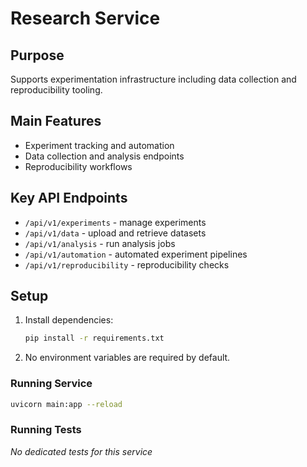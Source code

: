 # Research Service

## Purpose
Supports experimentation infrastructure including data collection and reproducibility tooling.

## Main Features
- Experiment tracking and automation
- Data collection and analysis endpoints
- Reproducibility workflows

## Key API Endpoints
- `/api/v1/experiments` - manage experiments
- `/api/v1/data` - upload and retrieve datasets
- `/api/v1/analysis` - run analysis jobs
- `/api/v1/automation` - automated experiment pipelines
- `/api/v1/reproducibility` - reproducibility checks

## Setup
1. Install dependencies:
   ```bash
   pip install -r requirements.txt
   ```
2. No environment variables are required by default.

### Running Service
```bash
uvicorn main:app --reload
```

### Running Tests
_No dedicated tests for this service_
